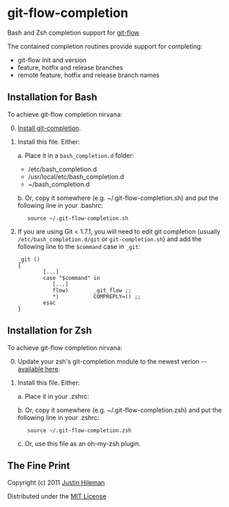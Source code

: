 git-flow-completion
===================

Bash and Zsh completion support for [git-flow](http://github.com/nvie/gitflow)

The contained completion routines provide support for completing:

 * git-flow init and version
 * feature, hotfix and release branches
 * remote feature, hotfix and release branch names


Installation for Bash
---------------------

To achieve git-flow completion nirvana:

 0. [Install git-completion](http://github.com/bobthecow/git-flow-completion/wiki/Install-Bash-git-completion).

 1. Install this file. Either:

    a. Place it in a `bash_completion.d` folder:

       * /etc/bash_completion.d
       * /usr/local/etc/bash_completion.d
       * ~/bash_completion.d

    b. Or, copy it somewhere (e.g. ~/.git-flow-completion.sh) and put the following line in
       your .bashrc:

           source ~/.git-flow-completion.sh

 2. If you are using Git < 1.7.1, you will need to edit git completion (usually `/etc/bash_completion.d/git` or
    `git-completion.sh`) and add the following line to the `$command` case in `_git`:

        _git ()
        {
                [...]
                case "$command" in
                   [...]
                   flow)        _git_flow ;;		
                   *)           COMPREPLY=() ;;
                esac
        }


Installation for Zsh
--------------------

To achieve git-flow completion nirvana:

 0. Update your zsh's git-completion module to the newest verion --
    [available here](http://zsh.git.sourceforge.net/git/gitweb.cgi?p=zsh/zsh;a=blob_plain;f=Completion/Unix/Command/_git;hb=HEAD).

 1. Install this file. Either:

    a. Place it in your .zshrc:

    b. Or, copy it somewhere (e.g. ~/.git-flow-completion.zsh) and put the following line in
       your .zshrc:

           source ~/.git-flow-completion.zsh

    c. Or, use this file as an oh-my-zsh plugin.


The Fine Print
--------------

Copyright (c) 2011 [Justin Hileman](http://justinhileman.com)

Distributed under the [MIT License](http://creativecommons.org/licenses/MIT/)

